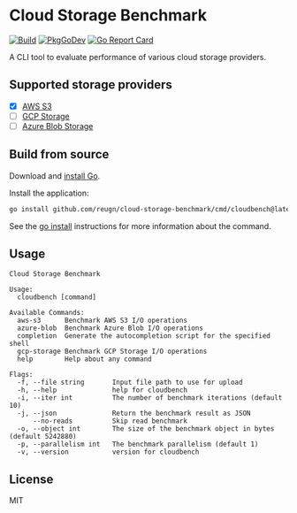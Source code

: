 # Cloud Storage Benchmark
[![Build](https://github.com/reugn/cloud-storage-benchmark/actions/workflows/build.yml/badge.svg)](https://github.com/reugn/cloud-storage-benchmark/actions/workflows/build.yml)
[![PkgGoDev](https://pkg.go.dev/badge/github.com/reugn/cloud-storage-benchmark)](https://pkg.go.dev/github.com/reugn/cloud-storage-benchmark)
[![Go Report Card](https://goreportcard.com/badge/github.com/reugn/cloud-storage-benchmark)](https://goreportcard.com/report/github.com/reugn/cloud-storage-benchmark)

A CLI tool to evaluate performance of various cloud storage providers.

## Supported storage providers
- [x] [AWS S3](https://aws.amazon.com/s3/)
- [ ] [GCP Storage](https://cloud.google.com/storage/)
- [ ] [Azure Blob Storage](https://azure.microsoft.com/en-us/products/storage/blobs/)

## Build from source
Download and [install Go](https://golang.org/doc/install).

Install the application:

```sh
go install github.com/reugn/cloud-storage-benchmark/cmd/cloudbench@latest
```

See the [go install](https://go.dev/ref/mod#go-install) instructions for more information about the command.

## Usage
```console
Cloud Storage Benchmark

Usage:
  cloudbench [command]

Available Commands:
  aws-s3      Benchmark AWS S3 I/O operations
  azure-blob  Benchmark Azure Blob I/O operations
  completion  Generate the autocompletion script for the specified shell
  gcp-storage Benchmark GCP Storage I/O operations
  help        Help about any command

Flags:
  -f, --file string       Input file path to use for upload
  -h, --help              help for cloudbench
  -i, --iter int          The number of benchmark iterations (default 10)
  -j, --json              Return the benchmark result as JSON
      --no-reads          Skip read benchmark
  -o, --object int        The size of the benchmark object in bytes (default 5242880)
  -p, --parallelism int   The benchmark parallelism (default 1)
  -v, --version           version for cloudbench
```

## License
MIT
